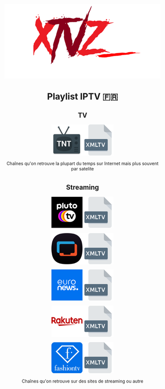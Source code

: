 <p align="center">
  <a href="https://github.com/LeBazarDeBryan/XTVZ_/"><img src="Images/Logo.png" /></a>
</p>
<h1 align="center"> Playlist IPTV 🇫🇷 </h1>


<h2 align="center"> TV </h2>
  <p align="center">
    <a href="https://raw.githubusercontent.com/LeBazarDeBryan/XTVZ_/main/IPTV/TNT.m3u"><img height="100" width="100" src="Images/TNT.png" /></a><a href="https://xmltvfr.fr/xmltv/xmltv_tnt.xml"><img height="100" width="100" src="Images/XMLTV.png" /></a>
    <p align="center">Chaînes qu'on retrouve la plupart du temps sur Internet mais plus souvent par satelite
  </p>
  
#

<h2 align="center"> Streaming </h2>
  <p align="center">
    <a href="https://i.mjh.nz/PlutoTV/fr.m3u8"><img height="100" width="100" src="Images/Pluto%20TV.png" /></a><a href="https://i.mjh.nz/PlutoTV/fr.xml"><img height="100" width="100" src="Images/XMLTV.png" /></a>
  </p>

<p align="center">
  <a href="https://i.mjh.nz/SamsungTVPlus/fr.m3u8"><img height="100" width="100" src="Images/Samsung%20TV%20Plus.png" /></a><a href="https://i.mjh.nz/SamsungTVPlus/fr.xml"><img height="100" width="100" src="Images/XMLTV.png" /></a>

<p align="center">
  <a href="https://raw.githubusercontent.com/iptv-org/iptv/master/streams/fr_euronews.m3u"><img height="100" width="100" src="Images/euronews.png" /></a><a href="https://xmltvfr.fr/xmltv/xmltv.xml"><img height="100" width="100" src="Images/XMLTV.png" /></a>
</p>

<p align="center">
  <a href="https://raw.githubusercontent.com/iptv-org/iptv/master/streams/fr_rakuten.m3u"><img height="100" width="100" src="Images/Rakuten.png" /></a><a href="https://xmltvfr.fr/xmltv/xmltv_fr.xml"><img height="100" width="100" src="Images/XMLTV.png" /></a>
</p>

<p align="center">
  <a href="https://raw.githubusercontent.com/iptv-org/iptv/master/streams/fr_fashiontv.m3u"><img height="100" width="100" src="Images/Fashion%20TV.jpg" /></a><a href="https://xmltvfr.fr/xmltv/xmltv_fr.xml"><img height="100" width="100" src="Images/XMLTV.png" /></a>
    <p align="center">Chaînes qu'on retrouve sur des sites de streaming ou autre
</p>
